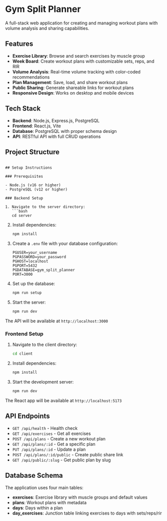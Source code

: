 # Gym Split Planner

A full-stack web application for creating and managing workout plans with volume analysis and sharing capabilities.

## Features

- **Exercise Library**: Browse and search exercises by muscle group
- **Week Board**: Create workout plans with customizable sets, reps, and RIR
- **Volume Analysis**: Real-time volume tracking with color-coded recommendations
- **Plan Management**: Save, load, and share workout plans
- **Public Sharing**: Generate shareable links for workout plans
- **Responsive Design**: Works on desktop and mobile devices

## Tech Stack

- **Backend**: Node.js, Express.js, PostgreSQL
- **Frontend**: React.js, Vite
- **Database**: PostgreSQL with proper schema design
- **API**: RESTful API with full CRUD operations

## Project Structure

```

## Setup Instructions

### Prerequisites

- Node.js (v16 or higher)
- PostgreSQL (v12 or higher)

### Backend Setup

1. Navigate to the server directory:
   ```bash
   cd server
   ```

2. Install dependencies:
   ```bash
   npm install
   ```

3. Create a `.env` file with your database configuration:
   ```
   PGUSER=your_username
   PGPASSWORD=your_password
   PGHOST=localhost
   PGPORT=5432
   PGDATABASE=gym_split_planner
   PORT=3000
   ```

4. Set up the database:
   ```bash
   npm run setup
   ```

5. Start the server:
   ```bash
   npm run dev
   ```

The API will be available at `http://localhost:3000`

### Frontend Setup

1. Navigate to the client directory:
   ```bash
   cd client
   ```

2. Install dependencies:
   ```bash
   npm install
   ```

3. Start the development server:
   ```bash
   npm run dev
   ```

The React app will be available at `http://localhost:5173`

## API Endpoints

- `GET /api/health` - Health check
- `GET /api/exercises` - Get all exercises
- `POST /api/plans` - Create a new workout plan
- `GET /api/plans/:id` - Get a specific plan
- `PUT /api/plans/:id` - Update a plan
- `POST /api/plans/:id/public` - Create public share link
- `GET /api/public/:slug` - Get public plan by slug

## Database Schema

The application uses four main tables:

- **exercises**: Exercise library with muscle groups and default values
- **plans**: Workout plans with metadata
- **days**: Days within a plan
- **day_exercises**: Junction table linking exercises to days with sets/reps/rir



